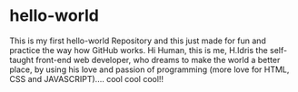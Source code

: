 # hello-world
This is my first hello-world Repository and this just made for fun and practice the way how GitHub works. 
Hi Human, this is me, H.Idris the self-taught front-end web developer, who dreams to make the world a better place, by using his love and passion of programming (more love for HTML, CSS and JAVASCRIPT).... cool cool cool!!
